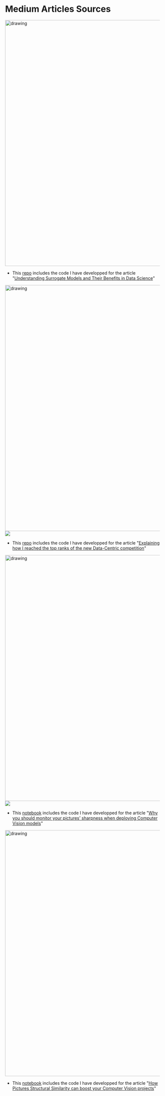 # Medium Articles Sources
<img src="https://miro.medium.com/max/1225/0*-aFhUgF1jdcF60k3" alt="drawing" width="800"/>

 - This [repo](https://github.com/pierrelouisbescond/surrogate_model_demo) includes the code I have developped for the article "[Understanding Surrogate Models and Their Benefits in Data Science](https://towardsdatascience.com/understanding-surrogate-models-and-their-benefits-in-data-science-5cdc81a0509a)"
 
 <img src="https://miro.medium.com/max/1225/0*iAafM-CytcmMocQV" alt="drawing" width="800"/>![]( =600x)
 - This [repo](https://github.com/pierrelouisbescond/data-centric-challenge-public) includes the code I have developped for the article "[Explaining how I reached the top ranks of the new Data-Centric competition](https://towardsdatascience.com/explaining-how-i-reached-the-top-ranks-of-the-new-data-centric-competition-888fc8e86547)"

 <img src="https://miro.medium.com/max/1225/0*Vb6OuGaQlTff5ZEW" alt="drawing" width="800"/>![]( =600x)
 
- This [notebook](https://github.com/pierrelouisbescond/medium_articles/blob/main/medium_sharpness_evaluation.ipynb) includes the code I have developped for the article "[Why you should monitor your pictures’ sharpness when deploying Computer Vision models](https://towardsdatascience.com/why-you-should-monitor-your-pictures-sharpness-when-deploying-computer-vision-models-1e039c7aa08a)"

 <img src="https://miro.medium.com/max/1225/0*MQmLAq7HrSwq-eeO" alt="drawing" width="800"/>

- This [notebook](https://github.com/pierrelouisbescond/medium_articles/blob/main/medium_sharpness_evaluation.ipynb) includes the code I have developped for the article "[How Pictures Structural Similarity can boost your Computer Vision projects](https://towardsdatascience.com/how-pictures-structural-similarity-can-boost-your-computer-vision-projects-3dbb721a0fa)"
